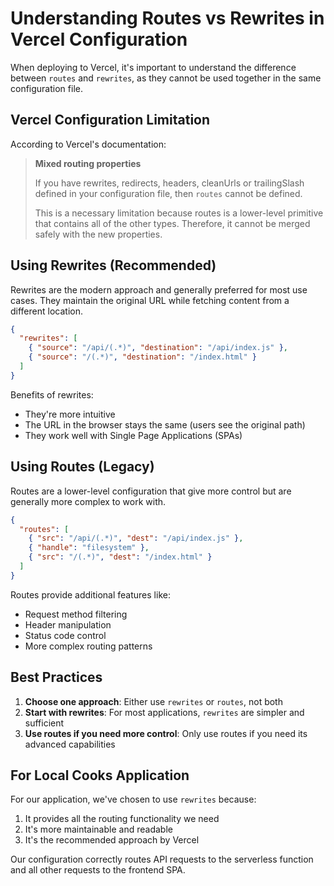 # Understanding Routes vs Rewrites in Vercel Configuration

When deploying to Vercel, it's important to understand the difference between `routes` and `rewrites`, as they cannot be used together in the same configuration file.

## Vercel Configuration Limitation

According to Vercel's documentation:

> **Mixed routing properties**
> 
> If you have rewrites, redirects, headers, cleanUrls or trailingSlash defined in your configuration file, then `routes` cannot be defined.
> 
> This is a necessary limitation because routes is a lower-level primitive that contains all of the other types. Therefore, it cannot be merged safely with the new properties.

## Using Rewrites (Recommended)

Rewrites are the modern approach and generally preferred for most use cases. They maintain the original URL while fetching content from a different location.

```json
{
  "rewrites": [
    { "source": "/api/(.*)", "destination": "/api/index.js" },
    { "source": "/(.*)", "destination": "/index.html" }
  ]
}
```

Benefits of rewrites:
- They're more intuitive
- The URL in the browser stays the same (users see the original path)
- They work well with Single Page Applications (SPAs)

## Using Routes (Legacy)

Routes are a lower-level configuration that give more control but are generally more complex to work with.

```json
{
  "routes": [
    { "src": "/api/(.*)", "dest": "/api/index.js" },
    { "handle": "filesystem" },
    { "src": "/(.*)", "dest": "/index.html" }
  ]
}
```

Routes provide additional features like:
- Request method filtering
- Header manipulation
- Status code control
- More complex routing patterns

## Best Practices

1. **Choose one approach**: Either use `rewrites` or `routes`, not both
2. **Start with rewrites**: For most applications, `rewrites` are simpler and sufficient
3. **Use routes if you need more control**: Only use routes if you need its advanced capabilities

## For Local Cooks Application

For our application, we've chosen to use `rewrites` because:
1. It provides all the routing functionality we need
2. It's more maintainable and readable
3. It's the recommended approach by Vercel

Our configuration correctly routes API requests to the serverless function and all other requests to the frontend SPA.